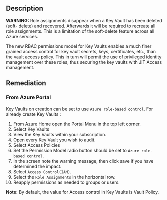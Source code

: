## Description

**WARNING:** Role assignments disappear when a Key Vault has been deleted (soft- delete) and recovered. Afterwards it will be required to recreate all role assignments. This is a limitation of the soft-delete feature across all Azure services.

The new RBAC permissions model for Key Vaults enables a much finer grained access control for key vault secrets, keys, certificates, etc., than the vault access policy. This in turn will permit the use of privileged identity management over these roles, thus securing the key vaults with JIT Access management.

## Remediation

### From Azure Portal

Key Vaults on creation can be set to use `Azure role-based control`. For already create Key Vaults :

  1. From Azure Home open the Portal Menu in the top left corner.
  2. Select Key Vaults
  3. View the Key Vaults within your subscription.
  4. Open every Key Vault you wish to audit.
  5. Select Access Policies
  6. Set the Permission Model radio button should be set to `Azure role-based
  control`.
  7. In the screen note the warning message, then click save if you have determined
  the impact.
  8. Select `Access Control(IAM)`.
  9. Select the `Role Assignments` in the horizontal row.
 10. Reapply permissions as needed to groups or users.

**Note:** By default, the value for Access control in Key Vaults is Vault Policy.

